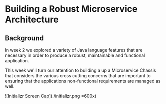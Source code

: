# Building a Robust Microservice Architecture

## Background

In week 2 we explored a variety of Java language features that are necessary in order to produce a robust, maintainable and functional application.

This week we'll turn our attention to building a up a Microservice Chassis that considers the various cross cutting concerns that are important to ensuring that the applications non-functional requirements are managed as well.

![Initializr Screen Cap](./initializr.png =600x)

